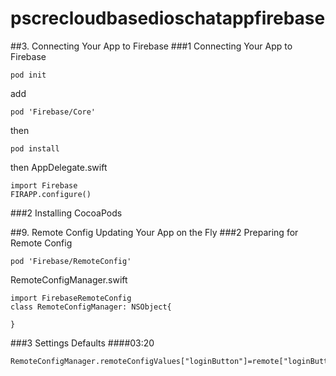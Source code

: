 # pscrecloudbasedioschatappfirebase
##3. Connecting Your App to Firebase
###1 Connecting Your App to Firebase
```
pod init
```
add
```
pod 'Firebase/Core'
```
then
```
pod install
```
then AppDelegate.swift
```
import Firebase
FIRAPP.configure()
```

###2 Installing CocoaPods

##9. Remote Config Updating Your App on the Fly
###2 Preparing for Remote Config
```
pod 'Firebase/RemoteConfig'
```

RemoteConfigManager.swift
```
import FirebaseRemoteConfig
class RemoteConfigManager: NSObject{
  
}
```

###3 Settings Defaults
####03:20
```
RemoteConfigManager.remoteConfigValues["loginButton"]=remote["loginButton"]
```
